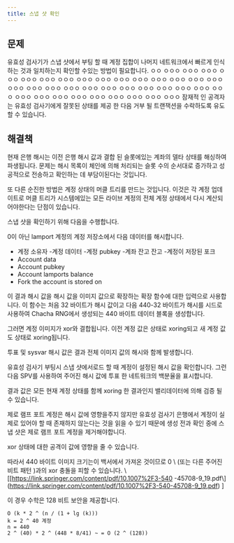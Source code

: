 ```yaml
---
title: 스냅 샷 확인
---
```


## 문제

유효성 검사기가 스냅 샷에서 부팅 할 때 계정 집합이 나머지 네트워크에서 빠르게 인식하는 것과 일치하는지 확인할 수있는 방법이 필요합니다. ㅇㅇ ㅇㅇㅇ ㅇㅇㅇ ㅇㅇㅇ ㅇㅇㅇ ㅇㅇㅇ ㅇㅇㅇ ㅇㅇㅇ ㅇㅇㅇ ㅇㅇㅇ ㅇㅇㅇ ㅇㅇㅇ ㅇㅇㅇ ㅇㅇㅇ ㅇㅇㅇ ㅇㅇㅇ ㅇㅇㅇ ㅇㅇㅇ ㅇㅇㅇ ㅇㅇㅇ ㅇㅇㅇ ㅇㅇㅇ ㅇㅇㅇ ㅇㅇㅇ ㅇㅇㅇ ㅇㅇㅇ ㅇㅇㅇ ㅇㅇㅇ ㅇㅇㅇ ㅇㅇㅇ ㅇㅇㅇ ㅇㅇㅇ ㅇㅇㅇ ㅇㅇㅇ ㅇㅇㅇ ㅇㅇㅇ ㅇㅇㅇ 잠재적 인 공격자는 유효성 검사기에게 잘못된 상태를 제공 한 다음 거부 될 트랜잭션을 수락하도록 유도 할 수 있습니다.

## 해결책

현재 은행 해시는 이전 은행 해시 값과 결합 된 슬롯에있는 계좌의 델타 상태를 해싱하여 파생됩니다. 문제는 해시 목록이 체인에 의해 처리되는 슬롯 수의 순서대로 증가하고 성공적으로 전송하고 확인하는 데 부담이된다는 것입니다.

또 다른 순진한 방법은 계정 상태의 머클 트리를 만드는 것입니다. 이것은 각 계정 업데이트로 머클 트리가 시스템에있는 모든 라이브 계정의 전체 계정 상태에서 다시 계산되어야한다는 단점이 있습니다.

스냅 샷을 확인하기 위해 다음을 수행합니다.

0이 아닌 lamport 계정의 계정 저장소에서 다음 데이터를 해시합니다.

- 계정 소유자 -계정 데이터 -계정 pubkey -계좌 잔고 잔고 -계정이 저장된 포크
- Account data
- Account pubkey
- Account lamports balance
- Fork the account is stored on

이 결과 해시 값을 해시 값을 이미지 값으로 확장하는 확장 함수에 대한 입력으로 사용합니다. 이 함수는 처음 32 바이트가 해시 값이고 다음 440-32 바이트가 해시를 시드로 사용하여 Chacha RNG에서 생성되는 440 바이트 데이터 블록을 생성합니다.

그러면 계정 이미지가 xor와 결합됩니다. 이전 계정 값은 상태로 xoring되고 새 계정 값도 상태로 xoring됩니다.

투표 및 sysvar 해시 값은 결과 전체 이미지 값의 해시와 함께 발생합니다.

유효성 검사기 부팅시 스냅 샷에서로드 할 때 계정이 설정된 해시 값을 확인합니다. 그런 다음 SPV를 사용하여 주어진 해시 값에 투표 한 네트워크의 백분율을 표시합니다.

결과 값은 모든 현재 계정 상태를 함께 xoring 한 결과인지 밸리데이터에 의해 검증 될 수 있습니다.

제로 램프 포트 계정은 해시 값에 영향을주지 않지만 유효성 검사기 은행에서 계정이 실제로 있어야 할 때 존재하지 않는다는 것을 읽을 수 있기 때문에 생성 전과 확인 중에 스냅 샷은 제로 램프 포트 계정을 제거해야합니다.

xor 상태에 대한 공격이 값에 영향을 줄 수 있습니다.

따라서 440 바이트 이미지 크기는이 백서에서 가져온 것이므로 0 \ (또는 다른 주어진 비트 패턴 \)과의 xor 충돌을 피할 수 있습니다. \ \[\[https://link.springer.com/content/pdf/10.1007%2F3-540 -45708-9_19.pdf\\] (https://link.springer.com/content/pdf/10.1007%2F3-540-45708-9_19.pdf) \]

이 경우 수학은 128 비트 보안을 제공합니다.

```text
O (k * 2 ^ (n / (1 + lg (k)))
k = 2 ^ 40 계정
n = 440
2 ^ (40) * 2 ^ (448 * 8/41) ~ = O (2 ^ (128))
```
